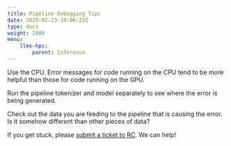 ```yaml
---
title: Pipeline Debugging Tips
date: 2025-02-23-19:06:23Z
type: docs 
weight: 2000
menu: 
    llms-hpc:
        parent: Inference
---
```



Use the CPU. Error messages for code running on the CPU tend to be more helpful than those for code running on the GPU.

Run the pipeline tokenizer and model separately to see where the error is being generated.

Check out the data you are feeding to the pipeline that is causing the error.  Is it somehow different than other pieces of data?

If you get stuck, please [submit a ticket to RC](https://www.rc.virginia.edu/form/support-request/).  We can help!

